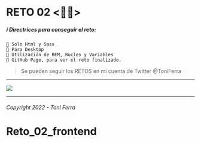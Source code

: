 # RETO 02 <💪🏻>
##### ℹ️ Directrices para conseguir el reto:

~~~
🔴 Solo Html y Sass
🔴 Para Desktop
🔴 Utilización de BEM, Bucles y Variables
🔴 GitHub Page, para ver el reto finalizado.
~~~

> Se pueden seguir los RETOS en mí cuenta de Twitter @ToniFerra


---

![](https://cln.sh/EjKS5O)

---

###### _Copyright 2022 - Toni Ferra_

# Reto_02_frontend